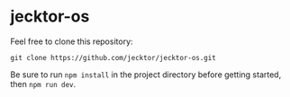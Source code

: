 # jecktor-os

Feel free to clone this repository:

```
git clone https://github.com/jecktor/jecktor-os.git
```

Be sure to run `npm install` in the project directory before getting started, then `npm run dev`.
